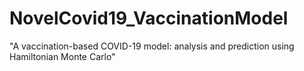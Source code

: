 # NovelCovid19_VaccinationModel
"A vaccination-based COVID-19 model: analysis and prediction using Hamiltonian Monte Carlo"
